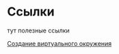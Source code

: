 # Сcылки
тут полезные ссылки

[Создание виртуального окружения](https://docs.python.org/3/library/venv.html)